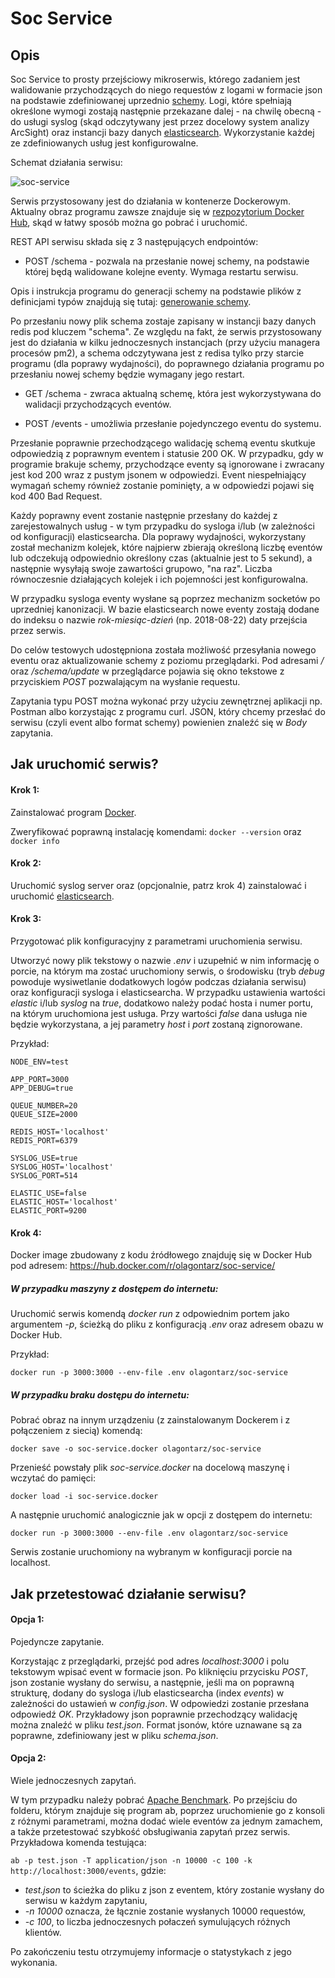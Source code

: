# Soc Service

## Opis

Soc Service to prosty przejściowy mikroserwis, którego zadaniem jest walidowanie przychodzących do niego requestów z logami w formacie json na podstawie zdefiniowanej uprzednio [schemy](https://json-schema.org/). 
Logi, które spełniają określone wymogi zostają następnie przekazane dalej - na chwilę obecną - do usługi syslog (skąd odczytywany jest przez docelowy system analizy ArcSight) oraz instancji bazy danych [elasticsearch](https://www.elastic.co/). Wykorzystanie każdej ze zdefiniowanych usług jest konfigurowalne. 

Schemat działania serwisu:

![soc-service](https://i.ibb.co/M8XCmw8/soc-service.jpg)

Serwis przystosowany jest do działania w kontenerze Dockerowym. Aktualny obraz programu zawsze znajduje się w [rezpozytorium Docker Hub](https://hub.docker.com/u/olagontarz/), skąd w łatwy sposób można go pobrać i uruchomić. 



REST API serwisu składa się z 3 następujących endpointów:

- POST /schema - pozwala na przesłanie nowej schemy, na podstawie której będą walidowane kolejne eventy. Wymaga restartu serwisu. 

Opis i instrukcja programu do generacji schemy na podstawie plików z definicjami typów znajdują się tutaj: [generowanie schemy](https://github.com/olagontarz/schema-generator). 

Po przesłaniu nowy plik schema zostaje zapisany w instancji bazy danych redis pod kluczem "schema". Ze względu na fakt, że serwis przystosowany jest do działania w kilku jednoczesnych instancjach (przy użyciu managera procesów pm2), a schema odczytywana jest z redisa tylko przy starcie programu (dla poprawy wydajności), do poprawnego działania programu po przesłaniu nowej schemy będzie wymagany jego restart.


- GET /schema - zwraca aktualną schemę, która jest wykorzystywana do walidacji przychodzących eventów.


- POST /events - umożliwia przesłanie pojedynczego eventu do systemu.

Przesłanie poprawnie przechodzącego walidację schemą eventu skutkuje odpowiedzią z poprawnym eventem i statusie 200 OK. W przypadku, gdy w programie brakuje schemy, przychodzące eventy są ignorowane i zwracany jest kod 200 wraz z pustym jsonem w odpowiedzi.
Event niespełniający wymagań schemy również zostanie pominięty, a w odpowiedzi pojawi się kod 400 Bad Request.

Każdy poprawny event zostanie następnie przesłany do każdej z zarejestowalnych usług - w tym przypadku do sysloga i/lub (w zależności od konfiguracji) elasticsearcha. Dla poprawy wydajności, wykorzystany został mechanizm kolejek, które najpierw zbierają określoną liczbę eventów lub odczekują odpowiednio określony czas (aktualnie jest to 5 sekund), a następnie wysyłają swoje zawartości grupowo, "na raz". Liczba równoczesnie działających kolejek i ich pojemności jest konfigurowalna. 

W przypadku sysloga eventy wysłane są poprzez mechanizm socketów po uprzedniej kanonizacji. 
W bazie elasticsearch nowe eventy zostają dodane do indeksu o nazwie *rok-miesiąc-dzień* (np. 2018-08-22) daty przejścia przez serwis.



Do celów testowych udostępniona została możliwość przesyłania nowego eventu oraz aktualizowanie schemy z poziomu przeglądarki. Pod adresami */* oraz */schema/update* w przeglądarce pojawia się okno tekstowe z przyciskiem *POST* pozwalającym na wysłanie requestu.






Zapytania typu POST można wykonać przy użyciu zewnętrznej aplikacji np. Postman albo korzystając z programu curl. JSON, który chcemy przesłać do serwisu (czyli event albo format schemy) powienien znaleźć się w *Body* zapytania.



## Jak uruchomić serwis?

#### Krok 1:
Zainstalować program [Docker](https://docs.docker.com/install/).

Zweryfikować poprawną instalację komendami:
```docker --version```
oraz
```docker info```


#### Krok 2:
Uruchomić syslog server oraz (opcjonalnie, patrz krok 4) zainstalować i uruchomić [elasticsearch](https://www.elastic.co/downloads/elasticsearch).



#### Krok 3:

Przygotować plik konfiguracyjny z parametrami uruchomienia serwisu.

Utworzyć nowy plik tekstowy o nazwie *.env* i uzupełnić w nim informację o porcie, na którym ma zostać uruchomiony serwis, o środowisku (tryb *debug* powoduje wysiwetlanie dodatkowych logów podczas działania serwisu) oraz konfiguracji sysloga i elasticsearcha. W przypadku ustawienia wartości *elastic* i/lub *syslog* na *true*, dodatkowo należy podać hosta i numer portu, na którym uruchomiona jest usługa. Przy wartości *false* dana usługa nie będzie wykorzystana, a jej parametry *host* i *port* zostaną zignorowane. 

Przykład:
```
NODE_ENV=test

APP_PORT=3000
APP_DEBUG=true

QUEUE_NUMBER=20
QUEUE_SIZE=2000

REDIS_HOST='localhost'
REDIS_PORT=6379

SYSLOG_USE=true
SYSLOG_HOST='localhost'
SYSLOG_PORT=514

ELASTIC_USE=false
ELASTIC_HOST='localhost'
ELASTIC_PORT=9200
```


#### Krok 4:

Docker image zbudowany z kodu źródłowego znajduję się w Docker Hub pod adresem: https://hub.docker.com/r/olagontarz/soc-service/

##### W przypadku maszyny z dostępem do internetu:

Uruchomić serwis komendą *docker run* z odpowiednim portem jako argumentem *-p*, ścieżką do pliku z konfiguracją *.env* oraz adresem obazu w Docker Hub.

Przykład:
```
docker run -p 3000:3000 --env-file .env olagontarz/soc-service
```


##### W przypadku braku dostępu do internetu:

Pobrać obraz na innym urządzeniu (z zainstalowanym Dockerem i z połączeniem z siecią) komendą:
```
docker save -o soc-service.docker olagontarz/soc-service
```
Przenieść powstały plik *soc-service.docker* na docelową maszynę i wczytać do pamięci:
```
docker load -i soc-service.docker
```
A następnie uruchomić analogicznie jak w opcji z dostępem do internetu:
```
docker run -p 3000:3000 --env-file .env olagontarz/soc-service
```
Serwis zostanie uruchomiony na wybranym w konfiguracji porcie na localhost.



## Jak przetestować działanie serwisu?

#### Opcja 1:
Pojedyncze zapytanie.


Korzystając z przeglądarki, przejść pod adres *localhost:3000* i polu tekstowym wpisać event w formacie json. Po kliknięciu przycisku *POST*, json zostanie wysłany do serwisu, a następnie, jeśli ma on poprawną strukturę, dodany do sysloga i/lub elasticsearcha (index *events*) w zależności do ustawień w *config.json*. W odpowiedzi zostanie przesłana odpowiedź *OK*. Przykładowy json poprawnie przechodzący walidację można znaleźć w pliku *test.json*. Format jsonów, które uznawane są za poprawne, zdefiniowany jest w pliku *schema.json*.



#### Opcja 2:
Wiele jednoczesnych zapytań.


W tym przypadku należy pobrać [Apache Benchmark](http://httpd.apache.org/docs/current/programs/ab.html). Po przejściu do folderu, którym znajduje się program ab, poprzez uruchomienie go z konsoli z różnymi parametrami, można dodać wiele eventów za jednym zamachem, a także przetestować szybkość obsługiwania zapytań przez serwis. Przykładowa komenda testująca:


```ab -p test.json -T application/json -n 10000 -c 100 -k http://localhost:3000/events```, gdzie: 
- *test.json* to ścieżka do pliku z json z eventem, który zostanie wysłany do serwisu w każdym zapytaniu,
- *-n 10000* oznacza, że łącznie zostanie wysłanych 10000 requestów,
- *-c 100*, to liczba jednoczesnych połaczeń symulujących różnych klientów.

Po zakończeniu testu otrzymujemy informacje o statystykach z jego wykonania.

